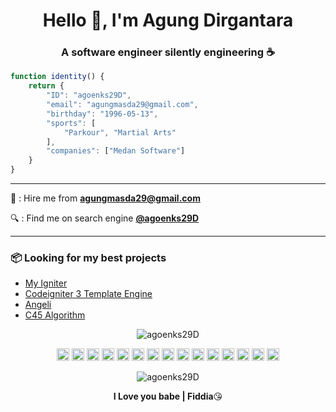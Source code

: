 <h1 align="center">Hello 👋, I'm Agung Dirgantara</h1>

<h3 align="center">A software engineer silently engineering ☕</h3>

```javascript
function identity() {
    return {
        "ID": "agoenks29D",
        "email": "agungmasda29@gmail.com",
        "birthday": "1996-05-13",
        "sports": [
            "Parkour", "Martial Arts"
        ],
        "companies": ["Medan Software"]
    }
}
```

---

📧 : Hire me from [**agungmasda29@gmail.com**](mailto:agungmasda29@gmail.com)

🔍 : Find me on search engine [**@agoenks29D**](https://google.com?q=agoenks29D)

---

### 📦 Looking for my best projects

- [My Igniter](https://github.com/agoenks29D/My-Igniter)
- [Codeigniter 3 Template Engine](https://github.com/agoenks29D/Codeigniter-Template-Engine)
- [Angeli](https://github.com/MedanSoftware/angeli)
- [C45 Algorithm](https://github.com/MedanSoftware/C45-Algorithm-PHP)

<p align="center">
    <img src="https://github-readme-stats.vercel.app/api?username=agoenks29D&show_icons=true" alt="agoenks29D" />
</p>

<p align="center">
    <img src="https://konpa.github.io/devicon/devicon.git/icons/react/react-original-wordmark.svg" alt="react" width="20" height="20" />
    <img src="https://konpa.github.io/devicon/devicon.git/icons/bootstrap/bootstrap-plain.svg" alt="bootstrap" width="20" height="20" />
    <img src="https://konpa.github.io/devicon/devicon.git/icons/css3/css3-original-wordmark.svg" alt="css3" width="20" height="20" />
    <img src="https://konpa.github.io/devicon/devicon.git/icons/electron/electron-original.svg" alt="electron" width="20" height="20" />
    <img src="https://konpa.github.io/devicon/devicon.git/icons/html5/html5-original-wordmark.svg" alt="html5" width="20" height="20" />
    <img src="https://konpa.github.io/devicon/devicon.git/icons/java/java-original-wordmark.svg" alt="java" width="20" height="20" />
    <img src="https://konpa.github.io/devicon/devicon.git/icons/javascript/javascript-original.svg" alt="javascript" width="20" height="20" />
    <img src="https://konpa.github.io/devicon/devicon.git/icons/laravel/laravel-plain-wordmark.svg" alt="laravel" width="20" height="20" />
    <img src="https://konpa.github.io/devicon/devicon.git/icons/mysql/mysql-original-wordmark.svg" alt="mysql" width="20" height="20"/>
    <img src="https://konpa.github.io/devicon/devicon.git/icons/php/php-original.svg" alt="php" width="20" height="20"/>
    <img src="https://konpa.github.io/devicon/devicon.git/icons/postgresql/postgresql-original-wordmark.svg" alt="postgresql" width="20" height="20"/>
    <img src="https://konpa.github.io/devicon/devicon.git/icons/nodejs/nodejs-original-wordmark.svg" alt="nodejs" width="20" height="20"/>
    <img src="https://konpa.github.io/devicon/devicon.git/icons/python/python-original-wordmark.svg" alt="python" width="20" height="20"/>
    <img src="https://konpa.github.io/devicon/devicon.git/icons/oracle/oracle-original.svg" alt="oracle" width="20" height="20"/>
    <img src="https://konpa.github.io/devicon/devicon.git/icons/nginx/nginx-original.svg" alt="nginx" width="20" height="20"/>
</p>

<p align="center">
    <img src="https://komarev.com/ghpvc/?username=agoenks29D" alt="agoenks29D" />
</p>

<p align="center"><b>I Love you babe | Fiddia</b>😘</p>